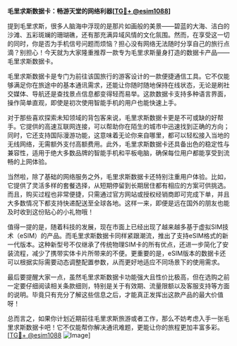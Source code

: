 **毛里求斯数据卡：畅游天堂的网络利器[[TG💪+ @esim1088](https://t.me/s/esim1088)]**

提到毛里求斯，很多人脑海中浮现的是那片如画般的美景——碧蓝的大海、洁白的沙滩、五彩斑斓的珊瑚礁，还有那充满异域风情的文化氛围。然而，在享受这一切的同时，你是否为手机信号问题而烦恼？担心没有网络无法随时分享自己的旅行点滴？别担心！今天就为大家隆重推荐一款专为毛里求斯量身打造的数据卡产品——毛里求斯数据卡。

毛里求斯数据卡是专门为前往该国旅行的游客设计的一款便捷通信工具。它不仅能够满足你在旅途中的基本通讯需求，还能让你随时随地保持在线状态，无论是刷社交媒体、导航还是查找景点信息都变得轻而易举。这款数据卡支持多种语言界面，操作简单直观，即使是初次使用智能手机的用户也能快速上手。

对于那些喜欢探索未知领域的背包客来说，毛里求斯数据卡更是不可或缺的好帮手。它提供的高速互联网连接，可以帮助你在陌生的城市中迅速找到正确的方向；同时，它还支持国际漫游功能，这意味着无论你来自哪里，都可以轻松接入当地的无线网络，无需额外支付高额费用。此外，毛里求斯数据卡还具备出色的稳定性与兼容性，适用于绝大多数品牌的智能手机和平板电脑，确保每位用户都能享受到流畅的上网体验。

当然啦，除了基础的网络服务之外，毛里求斯数据卡还特别注重用户体验。比如，它提供了灵活多样的套餐选择，从短期停留到长期居住都有相应的方案可供挑选。而且，购买过程也非常便捷，只需通过官方网站或授权经销商即可完成下单，并且大多数情况下都支持快递配送至全球各地。这样一来，即便是远在国外的朋友也能及时收到这份贴心的小礼物哦！

值得一提的是，随着科技的发展，现在市面上已经出现了越来越多基于虚拟SIM技术（eSIM）的产品。而毛里求斯数据卡同样紧跟潮流，推出了支持eSIM格式的新一代版本。这种新型号不仅继承了传统物理SIM卡的所有优点，还进一步简化了安装流程，减少了携带实体卡片所带来的不便。更重要的是，eSIM版本的数据卡还可以根据实际需要动态调整配置参数，从而更好地适应不同场景下的使用需求。

最后要提醒大家一点，虽然毛里求斯数据卡功能强大且性价比极高，但在选购之前一定要仔细阅读相关条款细则，特别是关于有效期、流量限额以及客服支持等方面的说明。毕竟只有充分了解这些信息之后，才能真正发挥出这款产品的最大价值呀！

总而言之，如果你计划近期前往毛里求斯旅游或者工作，那么不妨考虑入手一张毛里求斯数据卡吧！它不仅能帮你解决通讯难题，更能让你的旅程更加丰富多彩。[[TG💪+ @esim1088](https://t.me/s/esim1088) ![Image](https://i.postimg.cc/4NQfJmqS/Snipaste-2025-05-13-00-14-12.png)]